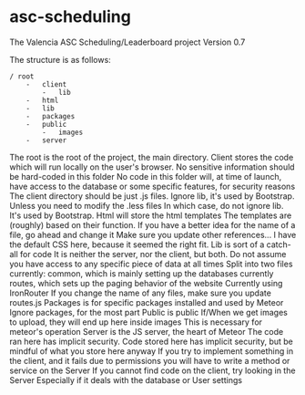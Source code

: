 # asc-scheduling
The Valencia ASC Scheduling/Leaderboard project
Version 0.7

The structure is as follows:

	/ root
		-	client
			-	lib
		-	html
		-	lib
		-	packages
		-	public
			-	images
		-	server

The root is the root of the project, the main directory.
Client stores the code which will run locally on the user's browser.
	No sensitive information should be hard-coded in this folder
	No code in this folder will, at time of launch, have access
		to the database or some specific features, for security reasons
	The client directory should be just .js files.
	Ignore lib, it's used by Bootstrap. Unless you need to modify the .less files
		In which case, do not ignore lib. It's used by Bootstrap.
Html will store the html templates
	The templates are (roughly) based on their function.
	If you have a better idea for the name of a file, go ahead and change it
		Make sure you update other references...
	I have the default CSS here, because it seemed the right fit.
Lib is sort of a catch-all for code
	It is neither the server, nor the client, but both.
	Do not assume you have access to any specific piece of data at all times
	Split into two files currently:
		common, which is mainly setting up the databases currently
		routes, which sets up the paging behavior of the website
			Currently using IronRouter
			If you change the name of any files, make sure you update
				routes.js
Packages is for specific packages installed and used by Meteor
	Ignore packages, for the most part
Public is public
	If/When we get images to upload, they will end up here
		inside images
		This is necessary for meteor's operation
Server is the JS server, the heart of Meteor
	The code ran here has implicit security. Code stored here has implicit
		security, but be mindful of what you store here anyway
	If you try to implement something in the client, and it fails due to permissions
		you will have to write a method or service on the Server
	If you cannot find code on the client, try looking in the Server
		Especially if it deals with the database or User settings
